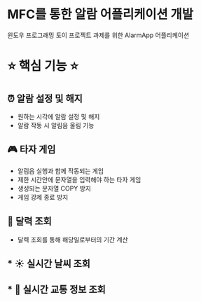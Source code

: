 # **MFC를 통한 알람 어플리케이션 개발**
  
윈도우 프로그래밍 토이 프로젝트 과제를  위한 AlarmApp 어플리케이션
</hr> </hr>

# :star: 핵심 기능 :star:
## :alarm_clock: 알람 설정 및 해지
* 원하는 시각에 알람 설정 및 해지
* 알람 작동 시 알림음 울림 기능
## :video_game: 타자 게임
* 알림음 실행과 함께 작동되는 게임
* 제한 시간안에 문자열을 입력해야 하는 타자 게임
* 생성되는 문자열 COPY 방지
* 게임 강제 종료 방지 
## :calendar: 달력 조회
* 달력 조회를 통해 해당일로부터의 기간 계산
## * :sunny: 실시간 날씨 조회
## * :bus: 실시간 교통 정보 조회
